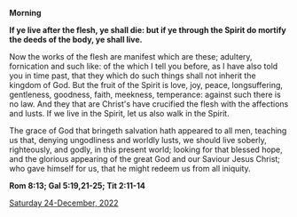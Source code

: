 **Morning**

**If ye live after the flesh, ye shall die: but if ye through the Spirit do mortify the deeds of the body, ye shall live.**
 
Now the works of the flesh are manifest which are these; adultery, fornication and such like: of the which I tell you before, as I have also told you in time past, that they which do such things shall not inherit the kingdom of God. But the fruit of the Spirit is love, joy, peace, longsuffering, gentleness, goodness, faith, meekness, temperance: against such there is no law. And they that are Christ's have crucified the flesh with the affections and lusts. If we live in the Spirit, let us also walk in the Spirit.
 
The grace of God that bringeth salvation hath appeared to all men, teaching us that, denying ungodliness and worldly lusts, we should live soberly, righteously, and godly, in this present world; looking for that blessed hope, and the glorious appearing of the great God and our Saviour Jesus Christ; who gave himself for us, that he might redeem us from all iniquity.  

**Rom 8:13; Gal 5:19,21-25; Tit 2:11-14**

[Saturday 24-December, 2022](https://t.me/daily_light)
